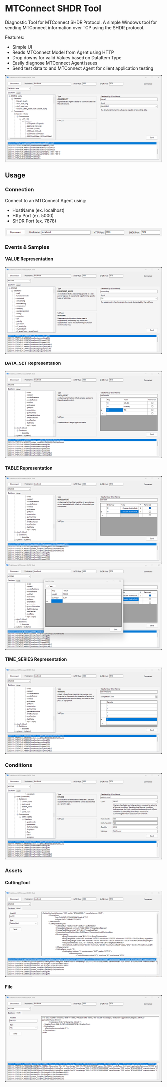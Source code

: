# MTConnect SHDR Tool

Diagnostic Tool for MTConnect SHDR Protocol. A simple Windows tool for sending MTConnect information over TCP using the SHDR protocol.

Features:
- Simple UI
- Reads MTConnect Model from Agent using HTTP
- Drop downs for valid Values based on DataItem Type
- Easily diagnose MTConnect Agent issues
- Send test data to and MTConnect Agent for client application testing

![ConnectionImage](img/Screenshot_2022-11-27-025109.png)

## Usage

### Connection
Connect to an MTConnect Agent using:
- HostName (ex. localhost)
- Http Port (ex. 5000)
- SHDR Port (ex. 7878)

![ConnectionImage](img/Screenshot_2022-11-27-025953.png)

### Events & Samples

#### VALUE Representation
![ConnectionImage](img/Screenshot_2022-11-27-025217.png)

#### DATA_SET Representation
![ConnectionImage](img/Screenshot_2022-11-27-025509.png)

#### TABLE Representation
![ConnectionImage](img/Screenshot_2022-11-27-025704.png)
![ConnectionImage](img/Screenshot_2022-11-27-025630.png)

#### TIME_SERIES Representation
![ConnectionImage](img/Screenshot_2022-11-27-025424.png)

### Conditions
![ConnectionImage](img/Screenshot_2022-11-27-025347.png)

### Assets

#### CuttingTool
![ConnectionImage](img/Screenshot_2022-11-27-025753.png)

#### File
![ConnectionImage](img/Screenshot_2022-11-27-025850.png)
